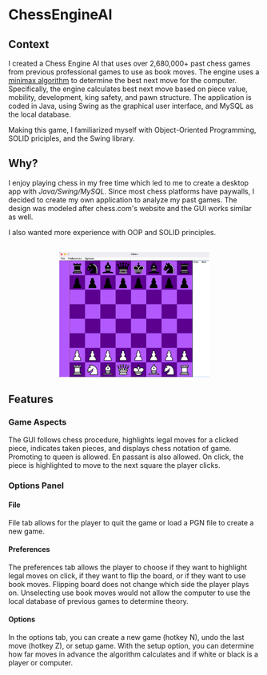# ChessEngineAI

## Context
I created a Chess Engine AI that uses over 2,680,000+ past chess games from previous professional games to use as book moves. The engine uses a <a href='https://en.wikipedia.org/wiki/Minimax'>minimax algorithm</a> to determine the best next move for the computer. Specifically, the engine calculates best next move based on piece value, mobility, development, king safety, and pawn structure. The application is coded in Java, using Swing as the graphical user interface, and MySQL as the local database.

Making this game, I familiarized myself with Object-Oriented Programming, SOLID priciples, and the Swing library. 

## Why?
I enjoy playing chess in my free time which led to me to create a desktop app with <em>Java/Swing/MySQL</em>. Since most chess platforms have paywalls, I decided to create my own application to analyze my past games. The design was modeled after chess.com's website and the GUI works similar as well.  

I also wanted more experience with OOP and SOLID principles. 
<br />
<br />

<!--![](images/chessboard.png)-->
<p align='center'>
  <img src='https://github.com/ejrcarr/ejrcarr/raw/main/images/chessboard.png' width="300" height="250"> <br />
</p>

## Features
### Game Aspects
The GUI follows chess procedure, highlights legal moves for a clicked piece, indicates taken pieces, and displays chess notation of game. Promoting to queen is allowed. En passant is also allowed. On click, the piece is highlighted to move to the next square the player clicks. 
### Options Panel
#### File
File tab allows for the player to quit the game or load a PGN file to create a new game. 
#### Preferences
The preferences tab allows the player to choose if they want to highlight legal moves on click, if they want to flip the board, or if they want to use book moves. Flipping board does not change which side the player plays on. Unselecting use book moves would not allow the computer to use the local database of previous games to determine theory. 
#### Options
In the options tab, you can create a new game (hotkey N), undo the last move (hotkey Z), or setup game. With the setup option, you can determine how far moves in advance the algorithm calculates and if white or black is a player or computer. 

